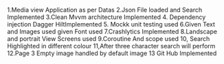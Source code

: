 1.Media view Application as per Datas 
2.Json File loaded and Search Implemented
3.Clean Mvvm architecture Implemented 
4. Dependency injection Dagger HiltImplemented
5. Mockk unit testing used
6.Given Text and Images used given Font used
7.Crashlytics Implemented 
8.Landscape and portrait View Screens used
9.Coroutine And scope used 
10, Search Highlighted  in different colour 
11,After three character search will perform 
12.Page 3 Empty image handled by default image
13 Git Hub Implemented


